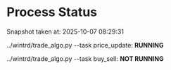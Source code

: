 # Process Status

Snapshot taken at: 2025-10-07 08:29:31

../wintrd/trade_algo.py --task price_update: **RUNNING**

../wintrd/trade_algo.py --task buy_sell: **NOT RUNNING**

